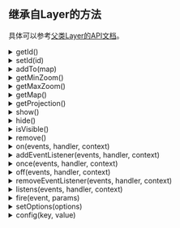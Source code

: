 ## 继承自Layer的方法

具体可以参考[父类Layer的API文档](https://maptalks.org/maptalks.js/api/0.x/Layer.html)。

<details><summary>getId()</summary>
<div>
<br/>

获得图层id

返回：

* Number | String

</div>
</details>


<details><summary>setId(id)</summary>
<div>
<br/>

设置图层id

返回：

* this

</div>
</details>


<details><summary>addTo(map)</summary>
<div>
<br/>

添加到地图上。

返回：

* this

</div>
</details>


<details><summary>getMinZoom()</summary>
<div>
<br/>

获取最小瓦片级别。

返回：

* Number

</div>
</details>


<details><summary>getMaxZoom()</summary>
<div>
<br/>

获取最大瓦片级别。

返回：

* Number

</div>
</details>


<details><summary>getMap()</summary>
<div>
<br/>

获取图层添加到的map对象。

返回：

* Map

</div>
</details>


<details><summary>getProjection()</summary>
<div>
<br/>

获取图层的projection。

返回：

* Projection

</div>
</details>


<details><summary>show()</summary>
<div>
<br/>

隐藏图层。

返回：

* this

</div>
</details>


<details><summary>hide()</summary>
<div>
<br/>

隐藏图层。

返回：

* this

</div>
</details>


<details><summary>isVisible()</summary>
<div>
<br/>

判定图层是否显示。

返回：

* Boolean

</div>
</details>


<details><summary>remove()</summary>
<div>
<br/>

删除图层。

返回：

* this

</div>
</details>


<details><summary>on(events, handler, context)</summary>
<div>
<br/>

注册图层的监听事件

返回：

* this

</div>
</details>


<details><summary>addEventListener(events, handler, context)</summary>
<div>
<br/>

同 on 方法

返回：

* this

</div>
</details>


<details><summary>once(events, handler, context)</summary>
<div>
<br/>

注册图层的监听事件，响应后即删除

返回：

* this

</div>
</details>


<details><summary>off(events, handler, context)</summary>
<div>
<br/>

移除图层注册的监听事件

返回：

* this

</div>
</details>


<details><summary>removeEventListener(events, handler, context)</summary>
<div>
<br/>

同 off 方法

返回：

* this

</div>
</details>


<details><summary>listens(events, handler, context)</summary>
<div>
<br/>

判断图层是否监听了events事件。

返回：

* Boolean

</div>
</details>


<details><summary>fire(event, params)</summary>
<div>
<br/>

手动发射一个事件，params是时间参数。

返回：

* this

</div>
</details>


<details><summary>setOptions(options)</summary>
<div>
<br/>

设置图层配置。

返回：

* this

</div>
</details>


<details><summary>config(key, value)</summary>
<div>
<br/>

更新某个图层配置。

返回：

* this

</div>
</details>

